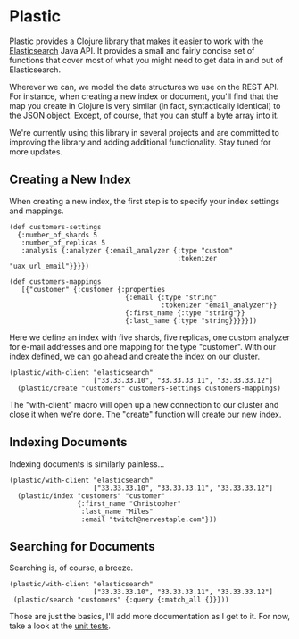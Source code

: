 Plastic
=======

Plastic provides a Clojure library that makes it easier to work with
the [Elasticsearch](http://www.elasticsearch.org/) Java API. It
provides a small and fairly concise set of functions that cover most
of what you might need to get data in and out of Elasticsearch.

Wherever we can, we model the data structures we use on the REST
API. For instance, when creating a new index or document, you'll find
that the map you create in Clojure is very similar (in fact,
syntactically identical) to the JSON object. Except, of course, that
you can stuff a byte array into it.

We're currently using this library in several projects and are
committed to improving the library and adding additional
functionality. Stay tuned for more updates.

Creating a New Index
--------------------

When creating a new index, the first step is to specify your index
settings and mappings.

    (def customers-settings
      {:number_of_shards 5
	   :number_of_replicas 5
	   :analysis {:analyzer {:email_analyzer {:type "custom"
                                              :tokenizer "uax_url_email"}}}})

	(def customers-mappings
	   [{"customer" {:customer {:properties
	                             {:email {:type "string"
	                                      :tokenizer "email_analyzer"}}
							     {:first_name {:type "string"}}
								 {:last_name {:type "string}}}}}])

Here we define an index with five shards, five replicas, one custom
analyzer for e-mail addresses and one mapping for the type
"customer". With our index defined, we can go ahead and create the
index on our cluster.

    (plastic/with-client "elasticsearch"
                         ["33.33.33.10", "33.33.33.11", "33.33.33.12"]
	  (plastic/create "customers" customers-settings customers-mappings)

The "with-client" macro will open up a new connection to our cluster
and close it when we're done. The "create" function will create our
new index.

Indexing Documents
------------------

Indexing documents is similarly painless...

    (plastic/with-client "elasticsearch"
                         ["33.33.33.10", "33.33.33.11", "33.33.33.12"]
	  (plastic/index "customers" "customer"
	                 {:first_name "Christopher"
					  :last_name "Miles"
					  :email "twitch@nervestaple.com"}))

Searching for Documents
-----------------------

Searching is, of course, a breeze.

    (plastic/with-client "elasticsearch"
                         ["33.33.33.10", "33.33.33.11", "33.33.33.12"]
	 (plastic/search "customers" {:query {:match_all {}}}))

Those are just the basics, I'll add more documentation as I get to
it. For now, take a look at the
[unit tests](https://github.com/cmiles74/plastic/blob/master/test/com/tnrglobal/plastic/test/core.clj).
